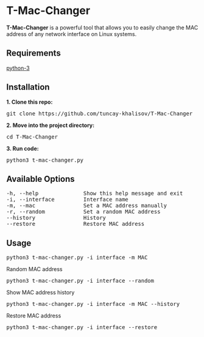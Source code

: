 # T-Mac-Changer

**T-Mac-Changer** is a powerful tool that allows you to easily change the MAC address of any network interface on Linux systems.

## Requirements

[python-3](https://example.com)

## Installation

**1. Clone this repo:**

<pre>git clone https://github.com/tuncay-khalisov/T-Mac-Changer</pre>

**2. Move into the project directory:**

<pre>cd T-Mac-Changer</pre>

**3. Run code:**

<pre>python3 t-mac-changer.py <options></pre>

## Available Options

<pre>
-h, --help              Show this help message and exit
-i, --interface         Interface name
-m, --mac               Set a MAC address manually
-r, --random            Set a random MAC address
--history               History
--restore               Restore MAC address  
</pre>

## Usage

<pre>python3 t-mac-changer.py -i interface -m MAC </pre>

Random MAC address

<pre>python3 t-mac-changer.py -i interface --random </pre>

Show MAC address history

<pre>python3 t-mac-changer.py -i interface -m MAC --history </pre>

Restore MAC address

<pre>python3 t-mac-changer.py -i interface --restore </pre>
